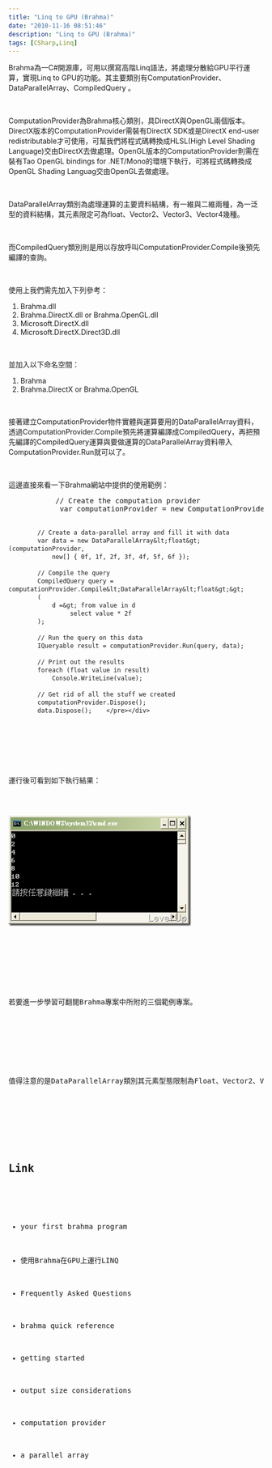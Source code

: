 ```yaml
---
title: "Linq to GPU (Brahma)"
date: "2010-11-16 08:51:46"
description: "Linq to GPU (Brahma)"
tags: [CSharp,Linq]
---
```


<p>Brahma為一C#開源庫，可用以撰寫高階Linq語法，將處理分散給GPU平行運算，實現Linq to GPU的功能。其主要類別有ComputationProvider、DataParallelArray、CompiledQuery 。</p>  <p> </p>  <p>ComputationProvider為Brahma核心類別，具DirectX與OpenGL兩個版本。DirectX版本的ComputationProvider需裝有DirectX SDK或是DirectX end-user redistributable才可使用，可幫我們將程式碼轉換成HLSL(High Level Shading Language)交由DirectX去做處理。OpenGL版本的ComputationProvider則需在裝有Tao OpenGL bindings for .NET/Mono的環境下執行，可將程式碼轉換成OpenGL Shading Languag交由OpenGL去做處理。</p>  <p> </p>  <p>DataParallelArray類別為處理運算的主要資料結構，有一維與二維兩種，為一泛型的資料結構，其元素限定可為float、Vector2、Vector3、Vector4幾種。</p>  <p> </p>  <p>而CompiledQuery類別則是用以存放呼叫ComputationProvider.Compile後預先編譯的查詢。 </p>  <p> </p>  <p>使用上我們需先加入下列參考：</p>  <ol>   <li>Brahma.dll</li>    <li>Brahma.DirectX.dll or Brahma.OpenGL.dll</li>    <li>Microsoft.DirectX.dll</li>    <li>Microsoft.DirectX.Direct3D.dll </li> </ol>  <p> </p>  <p>並加入以下命名空間：</p>  <ol>   <li>Brahma</li>    <li>Brahma.DirectX or Brahma.OpenGL</li> </ol>  <p> </p>  <p>接著建立ComputationProvider物件實體與運算要用的DataParallelArray資料，透過ComputationProvider.Compile預先將運算編譯成CompiledQuery，再把預先編譯的CompiledQuery運算與要做運算的DataParallelArray資料帶入ComputationProvider.Run就可以了。 </p>  <p> </p>  <p>這邊直接來看一下Brahma網站中提供的使用範例： </p>  <div style="padding-bottom: 0px; margin: 0px; padding-left: 0px; padding-right: 0px; display: inline; float: none; padding-top: 0px" id="scid:812469c5-0cb0-4c63-8c15-c81123a09de7:b6bc1c0a-0cb7-452f-a05b-ca28519691d0" class="wlWriterSmartContent"><pre name="code" class="c#">           // Create the computation provider
            var computationProvider = new ComputationProvider(); 

            // Create a data-parallel array and fill it with data
            var data = new DataParallelArray&lt;float&gt;(computationProvider,
                new[] { 0f, 1f, 2f, 3f, 4f, 5f, 6f }); 

            // Compile the query
            CompiledQuery query = computationProvider.Compile&lt;DataParallelArray&lt;float&gt;&gt;
            (
                d =&gt; from value in d
                     select value * 2f
            ); 

            // Run the query on this data
            IQueryable result = computationProvider.Run(query, data); 

            // Print out the results
            foreach (float value in result)
                Console.WriteLine(value); 

            // Get rid of all the stuff we created
            computationProvider.Dispose();
            data.Dispose();    </pre></div>

<p> </p>

<p>運行後可看到如下執行結果：</p>

<p><img style="border-bottom: 0px; border-left: 0px; border-top: 0px; border-right: 0px" border="0" alt="2010-11-16_173821" src="\images\posts\19495\2010-11-16_173821_thumb.png" width="361" height="219" /> </p>

<p> </p>

<p>若要進一步學習可翻閱Brahma專案中所附的三個範例專案。 </p>

<p> </p>

<p>值得注意的是DataParallelArray類別其元素型態限制為Float、Vector2、Vector3、與Vector4，其中Vector型態的成員是w、x、y、z等屬性，主要用於座標上的處理，而float則是做其它的運算，由於有這樣的限制，所以Brahma感覺並不能很容易的將我們一般的處理送給GPU運算，Brahma在使用上也許被定位專門用來處理繪圖運算。</p>

<p> </p>

<h2>Link</h2>

<ul>
  <li>your first brahma program</li>

  <li>使用Brahma在GPU上運行LINQ</li>

  <li>Frequently Asked Questions</li>

  <li>brahma quick reference</li>

  <li>getting started</li>

  <li>output size considerations</li>

  <li>computation provider</li>

  <li>a parallel array</li>
</ul>
